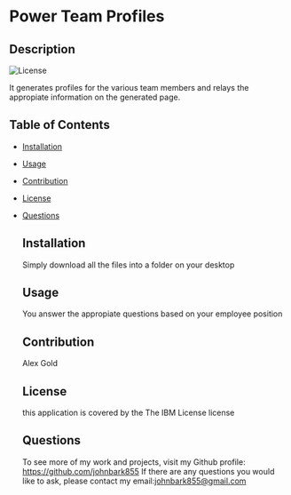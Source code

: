 # Power Team Profiles




## Description
![License](https://img.shields.io/badge/License-IBM-green.svg)


It generates profiles for the various team members and relays the appropiate information on the generated page.

## Table of Contents


- [Installation](#Installation)
- [Usage](#Usage)
- [Contribution](#Contribution)
- [License](#License)
- [Questions](#Questions)


    ## Installation
    Simply download all the files into a folder on your desktop

    ## Usage
    You answer the appropiate questions based on your employee position

    ## Contribution
    Alex Gold


    ## License
    this application is covered by the The IBM License license

    ## Questions
    To see more of my work and projects, visit my Github profile: https://github.com/johnbark855
    If there are any questions you would like to ask, please contact my email:johnbark855@gmail.com

    